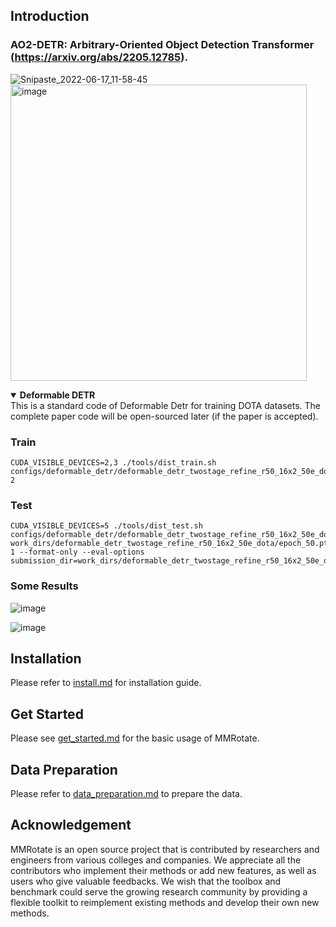 
## Introduction

### AO2-DETR: Arbitrary-Oriented Object Detection Transformer (https://arxiv.org/abs/2205.12785).
![Snipaste_2022-06-17_11-58-45](https://user-images.githubusercontent.com/26215859/174222183-2de9fe00-8dd2-4535-8427-d9c385f145f8.png)
<img width="474" alt="image" src="https://user-images.githubusercontent.com/26215859/192183273-e86ee8f0-e96e-4251-a4c3-20885cb497f9.png">


<details open>
<summary><b>Deformable DETR</b></summary>
This is a standard code of Deformable Detr for training DOTA datasets. The complete paper code will be open-sourced later (if the paper is accepted).
</details>

### Train

```   
CUDA_VISIBLE_DEVICES=2,3 ./tools/dist_train.sh configs/deformable_detr/deformable_detr_twostage_refine_r50_16x2_50e_dota.py 2
```
### Test
```
CUDA_VISIBLE_DEVICES=5 ./tools/dist_test.sh configs/deformable_detr/deformable_detr_twostage_refine_r50_16x2_50e_dota.py work_dirs/deformable_detr_twostage_refine_r50_16x2_50e_dota/epoch_50.pth 1 --format-only --eval-options submission_dir=work_dirs/deformable_detr_twostage_refine_r50_16x2_50e_dota/Task1_results 
```
### Some Results
![image](https://user-images.githubusercontent.com/26215859/174222334-df51f640-c267-4f1e-a9e4-25edd2b9eee1.png)

![image](https://user-images.githubusercontent.com/26215859/174222294-68698a0b-8d82-41c0-8c02-a2aa182f8e42.png)


## Installation

Please refer to [install.md](docs/en/install.md) for installation guide.

## Get Started

Please see [get_started.md](docs/en/get_started.md) for the basic usage of MMRotate.

## Data Preparation

Please refer to [data_preparation.md](tools/data/README.md) to prepare the data.

## Acknowledgement

MMRotate is an open source project that is contributed by researchers and engineers from various colleges and companies. We appreciate all the contributors who implement their methods or add new features, as well as users who give valuable feedbacks. We wish that the toolbox and benchmark could serve the growing research community by providing a flexible toolkit to reimplement existing methods and develop their own new methods.

